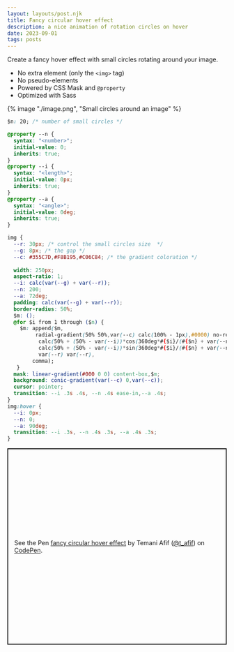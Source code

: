 ```yaml
---
layout: layouts/post.njk
title: Fancy circular hover effect
description: a nice animation of rotation circles on hover
date: 2023-09-01
tags: posts
---
```


Create a fancy hover effect with small circles rotating around your image.
* No extra element (only the `<img>` tag)
* No pseudo-elements
* Powered by CSS Mask and `@property`
* Optimized with Sass


{% image "./image.png", "Small circles around an image" %}

```css
$n: 20; /* number of small circles */

@property --n {
  syntax: "<number>";
  initial-value: 0;
  inherits: true;
}
@property --i {
  syntax: "<length>";
  initial-value: 0px;
  inherits: true;
}
@property --a {
  syntax: "<angle>";
  initial-value: 0deg;
  inherits: true;
}

img {
  --r: 30px; /* control the small circles size  */
  --g: 8px; /* the gap */
  --c: #355C7D,#F8B195,#C06C84; /* the gradient coloration */
  
  width: 250px;
  aspect-ratio: 1;
  --i: calc(var(--g) + var(--r));
  --n: 200;
  --a: 72deg;
  padding: calc(var(--g) + var(--r));
  border-radius: 50%;
  $m: ();
  @for $i from 1 through ($n) {
    $m: append($m, 
         radial-gradient(50% 50%,var(--c) calc(100% - 1px),#0000) no-repeat
          calc(50% + (50% - var(--i))*cos(360deg*#{$i}/(#{$n} + var(--n)) + var(--a))) 
          calc(50% + (50% - var(--i))*sin(360deg*#{$i}/(#{$n} + var(--n)) + var(--a)))/
          var(--r) var(--r), 
        comma);
   }
  mask: linear-gradient(#000 0 0) content-box,$m;
  background: conic-gradient(var(--c) 0,var(--c));
  cursor: pointer;
  transition: --i .3s .4s, --n .4s ease-in,--a .4s;
}
img:hover {
  --i: 0px;
  --n: 0;
  --a: 90deg;
  transition: --i .3s, --n .4s .3s, --a .4s .3s;
}
```

<p class="codepen" data-height="450" data-default-tab="result" data-slug-hash="WNLxNgE" data-preview="true" data-user="t_afif" style="height: 450px; box-sizing: border-box; display: flex; align-items: center; justify-content: center; border: 2px solid; margin: 1em 0; padding: 1em;">
  <span>See the Pen <a href="https://codepen.io/t_afif/pen/WNLxNgE">
  fancy circular hover effect</a> by Temani Afif (<a href="https://codepen.io/t_afif">@t_afif</a>)
  on <a href="https://codepen.io">CodePen</a>.</span>
</p>
<script async src="https://cpwebassets.codepen.io/assets/embed/ei.js"></script>
